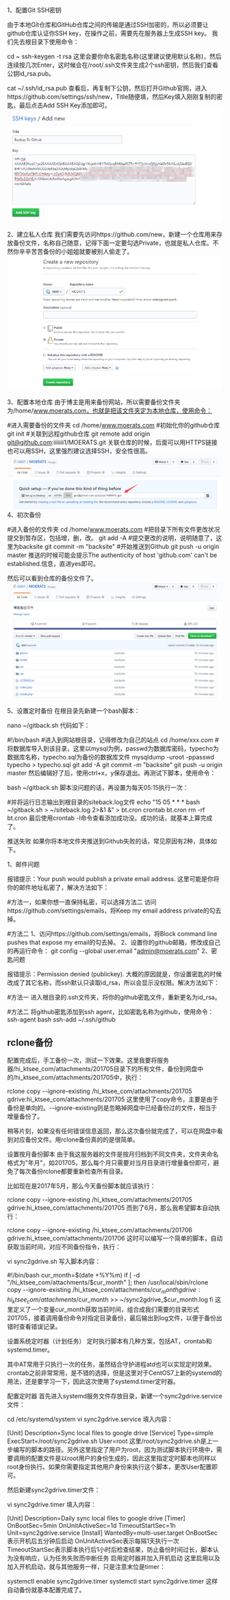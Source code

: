 1、配置Git SSH密钥

由于本地Git仓库和GitHub仓库之间的传输是通过SSH加密的，所以必须要让github仓库认证你SSH key，在操作之前，需要先在服务器上生成SSH key。
我们先去根目录下使用命令：

cd ~
ssh-keygen -t rsa
这里会要你命名密匙名称(这里建议使用默认名称)，然后连续按几次Enter，这时候会在/root/.ssh文件夹生成2个ssh密钥，然后我们查看公钥id_rsa.pub。

cat ~/.ssh/id_rsa.pub
查看后，再复制下公钥，然后打开Github官网，进入https://github.com/settings/ssh/new，Title随便填，然后Key填入刚刚复制的密匙，最后点击Add SSH Key添加即可。
![1](1.png)

2、建立私人仓库
我们需要先访问https://github.com/new，新建一个仓库用来存放备份文件，名称自己随意，记得下面一定要勾选Private，也就是私人仓库。不然你辛辛苦苦备份的小姐姐就要被别人偷走了。
![1](2.png)

3、配置本地仓库
由于博主是用来备份网站，所以需要备份文件夹为/home/www.moerats.com，也就是把该文件夹定为本地仓库，使用命令：

#进入需要备份的文件夹
cd /home/www.moerats.com
#初始化你的github仓库
git init
#关联到远程github仓库
git remote add origin git@github.com:iiiiiii1/MOERATS.git
关联仓库的时候，后面可以用HTTPS链接也可以用SSH，这里强烈建议选择SSH，安全性很高。
![1](3.png)
4、初次备份

#进入备份的文件夹
cd /home/www.moerats.com
#把目录下所有文件更改状况提交到暂存区，包括增，删，改。
git add -A
#提交更改的说明，说明随意了，这里为backsite
git commit -m "backsite"
#开始推送到Github
git push -u origin master
推送的时候可能会提示The authenticity of host 'github.com' can't be established.信息，直进yes即可。

然后可以看到仓库的备份文件了。
![1](4.png)

5、设置定时备份
在根目录先新建一个bash脚本：

nano ~/gitback.sh
代码如下：

#!/bin/bash
#进入到网站根目录，记得修改为自己的站点
cd /home/xxx.com
#将数据库导入到该目录，这里以mysql为例，passwd为数据库密码，typecho为数据库名称，typecho.sql为备份的数据库文件
mysqldump -uroot -ppasswd typecho > typecho.sql
git add -A
git commit -m "backsite"
git push -u origin master
然后编辑好了后，使用ctrl+x，y保存退出。再测试下脚本，使用命令：

bash ~/gitback.sh
脚本没问题的话，再设置为每天05:15执行一次：

#并将运行日志输出到根目录的siteback.log文件
echo "15 05 * * * bash ~/gitback.sh > ~/siteback.log 2>&1 &" > bt.cron
crontab bt.cron
rm -rf bt.cron
最后使用crontab -l命令查看添加成功没。成功的话，就基本上算完成了。

推送失败
如果你将本地文件夹推送到Github失败的话，常见原因有2种，具体如下。

1、邮件问题

报错提示：Your push would publish a private email address.
这里可能是你将你的邮件地址私密了，解决方法如下：

#方法一，如果你想一直保持私密，可以选择方法二
访问https://github.com/settings/emails，将Keep my email address private的勾去掉。

#方法二
1、访问https://github.com/settings/emails，将Block command line pushes that expose my email的勾去掉。
2、设置你的github邮箱，修改成自己的再运行命令：
git config --global user.email "admin@moerats.com"
2、密匙问题

报错提示：Permission denied (publickey).
大概的原因就是，你设置密匙的时候改成了其它名称，而ssh默认只读取id_rsa，所以会显示没权限。解决方法如下：

#方法一
进入根目录的.ssh文件夹，将你的github密匙文件，重新更名为id_rsa。

#方法二
将github密匙添加到ssh agent，比如密匙名称为github，使用命令：
ssh-agent bash
ssh-add ~/.ssh/github

## rclone备份

配置完成后，手工备份一次，测试一下效果。这里我要将服务器/hi_ktsee_com/attachments/201705目录下的所有文件，备份到网盘中的/hi_ktsee_com/attachments/201705中，执行：

rclone copy --ignore-existing /hi_ktsee_com/attachments/201705 gdrive:hi_ktsee_com/attachments/201705
这里使用了copy命令，主要是由于备份是单向的。--ignore-existing则是忽略掉网盘中已经备份过的文件，相当于增量备份了。

稍等片刻，如果没有任何错误信息返回，那么这次备份就完成了，可以在网盘中看到对应备份文件。用rclone备份真的的是很简单。

设置按月备份脚本
由于我这服务器的文件是按月归档到不同文件夹，文件夹命名格式为"年月"，如201705，那么每个月只需要对当月目录进行增量备份即可，避免了每次备份rclone都要重新检查所有目录。

比如现在是2017年5月，那么今天备份脚本就应该执行：

rclone copy --ignore-existing /hi_ktsee_com/attachments/201705 gdrive:hi_ktsee_com/attachments/201705
而到了6月，那么我希望脚本自动执行：

rclone copy --ignore-existing /hi_ktsee_com/attachments/201706 gdrive:hi_ktsee_com/attachments/201706
这时可以编写一个简单的脚本，自动获取当前时间，对应不同备份指令，执行：

vi sync2gdrive.sh
写入脚本内容：

#!/bin/bash
cur_month=$(date +%Y%m)
if [ -d "/hi_ktsee_com/attachments/$cur_month" ]; then
  /usr/local/sbin/rclone copy --ignore-existing /hi_ktsee_com/attachments/$cur_month gdrive:hi_ktsee_com/attachments/$cur_month >> ~/sync2gdrive_$cur_month.log
fi
这里定义了一个变量cur_month获取当前时间，组合成我们需要的目录形式201705，接着调用备份命令对指定目录备份，最后输出到log文件，以便于备份出错时查看错误记录。

设置系统定时器（计划任务）
定时执行脚本有几种方案，包括AT，crontab和systemd.timer。

其中AT常用于只执行一次的任务，虽然结合守护进程atd也可以实现定时效果。crontab之前非常常用，是不错的选择，但是这里对于CentOS7上新的systemd的用法，还是要学习一下，因此这次使用了systemd.timer定时器。

配置定时器
首先进入systemd服务文件存放目录，新建一个sync2gdrive.service文件：

cd /etc/systemd/system
vi sync2gdrive.service
填入内容：

[Unit]
Description=Sync local files to google drive
[Service]
Type=simple
ExecStart=/root/sync2gdrive.sh
User=root
这里/root/sync2gdrive.sh是上一步编写的脚本的路径。另外这里指定了用户为root，因为测试脚本执行环境中，需要调用的配置文件是以root用户的身份生成的，因此这里指定定时脚本也同样以root身份执行。如果你需要指定其他用户身份来执行这个脚本，更改User配置即可。

然后新建sync2gdrive.timer文件：

vi sync2gdrive.timer
填入内容：

[Unit]
Description=Daily sync local files to google drive
[Timer]
OnBootSec=5min
OnUnitActiveSec=1d
TimeoutStartSec=1h
Unit=sync2gdrive.service
[Install]
WantedBy=multi-user.target
OnBootSec表示开机后五分钟后启动
OnUnitActiveSec表示每隔1天执行一次
TimeoutStartSec表示脚本执行后1小时后检查结果，防止备份时间过长，脚本认为没有响应，认为任务失败而中断任务
启用定时器并加入开机启动
这里启用以及加入开机启动，就与其他服务一样，只是注意末位是timer：

systemctl enable sync2gdrive.timer
systemctl start sync2gdrive.timer
这样自动备份就基本配置完成了。
